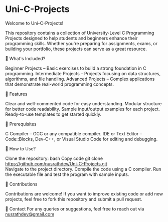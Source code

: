 # Uni-C-Projects

Welcome to Uni-C-Projects!

This repository contains a collection of University-Level C Programming Projects designed to help students and beginners enhance their programming skills. Whether you're preparing for assignments, exams, or building your portfolio, these projects can serve as a great resource.

📂 What's Included?

Beginner Projects – Basic exercises to build a strong foundation in C programming.
Intermediate Projects – Projects focusing on data structures, algorithms, and file handling.
Advanced Projects – Complex applications that demonstrate real-world programming concepts.

🚀 Features

Clear and well-commented code for easy understanding.
Modular structure for better code readability.
Sample input/output examples for each project.
Ready-to-use templates to get started quickly.

🔧 Prerequisites

C Compiler – GCC or any compatible compiler.
IDE or Text Editor – Code::Blocks, Dev-C++, or Visual Studio Code for editing and debugging.

📖 How to Use?

Clone the repository:
bash
Copy code
git clone https://github.com/nusrathdev/Uni-C-Projects.git  
Navigate to the project directory.
Compile the code using a C compiler.
Run the executable file and test the program with sample inputs.

🤝 Contributions

Contributions are welcome! If you want to improve existing code or add new projects, feel free to fork this repository and submit a pull request.

📧 Contact
For any queries or suggestions, feel free to reach out via nusrathdev@gmail.com
